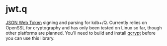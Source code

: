 # jwt.q

[JSON Web Token](http://jwt.io/) signing and parsing for kdb+/Q. Currently relies on OpenSSL for cryptography and has only been tested on Linux so far, though other platforms are planned. You'll need to build and install [qcrypt](/qcrypt) before you can use this library.
